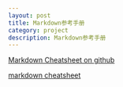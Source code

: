 ```yaml
---
layout: post
title: Markdown参考手册
category: project
description: Markdown参考手册
---
```


[Markdown Cheatsheet on github](https://github.com/adam-p/markdown-here/wiki/Markdown-Cheatsheet)

[markdown cheatsheet](../../download/Markdown_Cheat_Sheet.pdf)